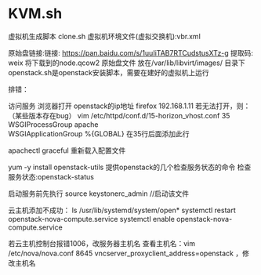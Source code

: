 # KVM.sh
虚拟机生成脚本 clone.sh
虚拟机环境文件(虚拟交换机):vbr.xml

原始盘链接:链接: https://pan.baidu.com/s/1uuIiTAB7RTCudstusXTz-g 提取码: weix 
将下载到的node.qcow2 原始盘文件 放在/var/lib/libvirt/images/  目录下             
openstack.sh是openstack安装脚本，需要在建好的虚拟机上运行



排错：

访问服务
浏览器打开  openstack的ip地址
firefox  192.168.1.11
若无法打开，则：（某些版本存在bug）
vim /etc/httpd/conf.d/15-horizon_vhost.conf
35   WSGIProcessGroup apache     
  WSGIApplicationGroup %{GLOBAL}    在35行后面添加此行


apachectl graceful    重新载入配置文件


yum -y install openstack-utils       提供openstack的几个检查服务状态的命令
检查服务状态:openstack-status   

启动服务前先执行 source  keystonerc_admin   //启动该文件

云主机添加不成功：
ls   /usr/lib/systemd/system/open*
systemctl restart  openstack-nova-compute.service
systemctl enable openstack-nova-compute.service

若云主机控制台报错1006，改服务器主机名
查看主机名：vim /etc/nova/nova.conf
8645   vncserver_proxyclient_address=openstack
，修改主机名
